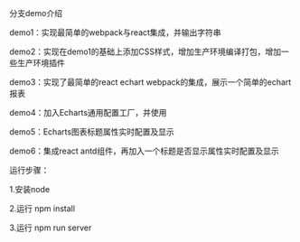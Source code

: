 分支demo介绍

demo1：实现最简单的webpack与react集成，并输出字符串

demo2：实现在demo1的基础上添加CSS样式，增加生产环境编译打包，增加一些生产环境插件

demo3：实现了最简单的react echart webpack的集成，展示一个简单的echart报表

demo4：加入Echarts通用配置工厂，并使用

demo5：Echarts图表标题属性实时配置及显示

demo6：集成react antd组件，再加入一个标题是否显示属性实时配置及显示







运行步骤：

1.安装node

2.运行 npm install

3.运行 npm run server
